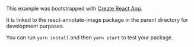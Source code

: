 This example was bootstrapped with [Create React App](https://github.com/facebook/create-react-app).

It is linked to the react-annotate-image package in the parent directory for development purposes.

You can run `yarn install` and then `yarn start` to test your package.
